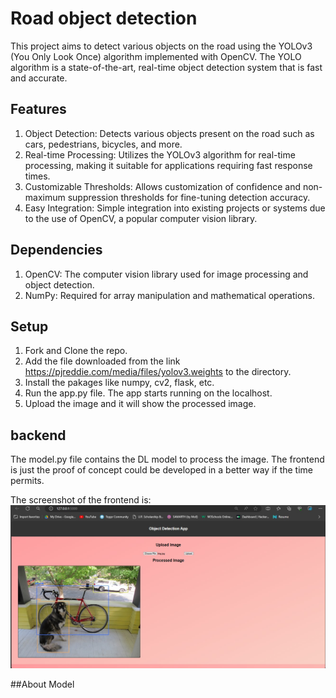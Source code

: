 # Road object detection

This project aims to detect various objects on the road using the YOLOv3 (You Only Look Once) algorithm implemented with OpenCV. The YOLO algorithm is a state-of-the-art, real-time object detection system that is fast and accurate.

## Features

1. Object Detection: Detects various objects present on the road such as cars, pedestrians, bicycles, and more.
2. Real-time Processing: Utilizes the YOLOv3 algorithm for real-time processing, making it suitable for applications requiring fast response times.
3. Customizable Thresholds: Allows customization of confidence and non-maximum suppression thresholds for fine-tuning detection accuracy.
4. Easy Integration: Simple integration into existing projects or systems due to the use of OpenCV, a popular computer vision library.

## Dependencies

1. OpenCV: The computer vision library used for image processing and object detection.
2. NumPy: Required for array manipulation and mathematical operations.

## Setup
1. Fork and Clone the repo.
2. Add the file downloaded from the link https://pjreddie.com/media/files/yolov3.weights to the directory.
3. Install the pakages like numpy, cv2, flask, etc.
4. Run the app.py file. The app starts running on the localhost.
5. Upload the image and it will show the processed image.

## backend
The model.py file contains the DL model to process the image.
The frontend is just the proof of concept could be developed in a better way if the time permits.

The screenshot of the frontend is:
![frontend](https://github.com/vikasgrewal16/Road-Object-Detection-using-YOLOv3/blob/main/frontend.jpg)

##About Model